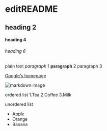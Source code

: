 # editREADME

## heading 2

#### heading 4

###### heading 6

plain text
*paragraph* 1
**paragraph** 2
paragraph 3

[Google's homepage](https://google.com)

![markdown image](./photo.png "image")

ordered list
1.Tea
2.Coffee
3.Milk

unordered list
* Apple
* Orange
* Banana
